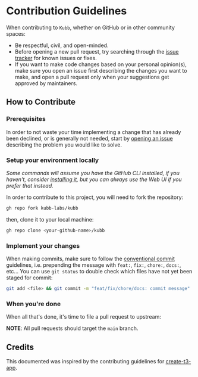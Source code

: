# Contribution Guidelines

When contributing to `Kubb`, whether on GitHub or in other community spaces:

- Be respectful, civil, and open-minded.
- Before opening a new pull request, try searching through the [issue tracker](https://github.com/kubb-labs/kubb/issues) for known issues or fixes.
- If you want to make code changes based on your personal opinion(s), make sure you open an issue first describing the changes you want to make, and open a pull request only when your suggestions get approved by maintainers.

## How to Contribute

### Prerequisites

In order to not waste your time implementing a change that has already been declined, or is generally not needed, start by [opening an issue](https://github.com/kubb-labs/kubb/issues/new) describing the problem you would like to solve.

### Setup your environment locally

_Some commands will assume you have the GitHub CLI installed, if you haven't, consider [installing it](https://github.com/cli/cli#installation), but you can always use the Web UI if you prefer that instead._

In order to contribute to this project, you will need to fork the repository:

```bash
gh repo fork kubb-labs/kubb
```

then, clone it to your local machine:

```bash
gh repo clone <your-github-name>/kubb
```

### Implement your changes

When making commits, make sure to follow the [conventional commit](https://www.conventionalcommits.org/en/v1.0.0/) guidelines, i.e. prepending the message with `feat:`, `fix:`, `chore:`, `docs:`, etc... You can use `git status` to double check which files have not yet been staged for commit:

```bash
git add <file> && git commit -m "feat/fix/chore/docs: commit message"
```

### When you're done

When all that's done, it's time to file a pull request to upstream:

**NOTE**: All pull requests should target the `main` branch.

## Credits

This documented was inspired by the contributing guidelines for [create-t3-app](https://github.com/t3-oss/create-t3-app/blob/next/CONTRIBUTING.md).
